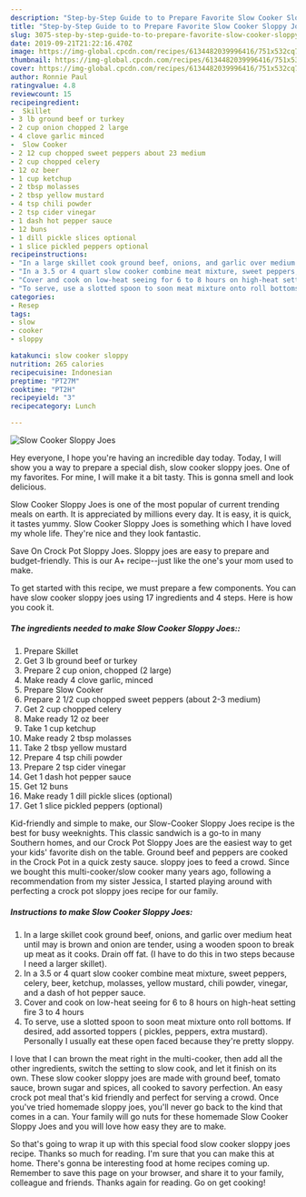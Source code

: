 ```yaml
---
description: "Step-by-Step Guide to to Prepare Favorite Slow Cooker Sloppy Joes"
title: "Step-by-Step Guide to to Prepare Favorite Slow Cooker Sloppy Joes"
slug: 3075-step-by-step-guide-to-to-prepare-favorite-slow-cooker-sloppy-joes
date: 2019-09-21T21:22:16.470Z
image: https://img-global.cpcdn.com/recipes/6134482039996416/751x532cq70/slow-cooker-sloppy-joes-recipe-main-photo.jpg
thumbnail: https://img-global.cpcdn.com/recipes/6134482039996416/751x532cq70/slow-cooker-sloppy-joes-recipe-main-photo.jpg
cover: https://img-global.cpcdn.com/recipes/6134482039996416/751x532cq70/slow-cooker-sloppy-joes-recipe-main-photo.jpg
author: Ronnie Paul
ratingvalue: 4.8
reviewcount: 15
recipeingredient:
-  Skillet
- 3 lb ground beef or turkey
- 2 cup onion chopped 2 large
- 4 clove garlic minced
-  Slow Cooker
- 2 12 cup chopped sweet peppers about 23 medium
- 2 cup chopped celery
- 12 oz beer
- 1 cup ketchup
- 2 tbsp molasses
- 2 tbsp yellow mustard
- 4 tsp chili powder
- 2 tsp cider vinegar
- 1 dash hot pepper sauce
- 12 buns
- 1 dill pickle slices optional
- 1 slice pickled peppers optional
recipeinstructions:
- "In a large skillet cook ground beef, onions, and garlic over medium heat until may is brown and onion are tender, using a wooden spoon to break up meat as it cooks.  Drain off fat.  (I have to do this in two steps because I need a larger skillet)."
- "In a 3.5 or 4 quart slow cooker combine meat mixture, sweet peppers, celery, beer, ketchup, molasses, yellow mustard, chili powder, vinegar, and a dash of hot pepper sauce."
- "Cover and cook on low-heat seeing for 6 to 8 hours on high-heat setting fire 3 to 4 hours"
- "To serve, use a slotted spoon to soon meat mixture onto roll bottoms. If desired, add assorted toppers ( pickles, peppers, extra mustard). Personally I usually eat these open faced because they&#39;re pretty sloppy."
categories:
- Resep
tags:
- slow
- cooker
- sloppy

katakunci: slow cooker sloppy
nutrition: 265 calories
recipecuisine: Indonesian
preptime: "PT27M"
cooktime: "PT2H"
recipeyield: "3"
recipecategory: Lunch

---
```



![Slow Cooker Sloppy Joes](https://img-global.cpcdn.com/recipes/6134482039996416/751x532cq70/slow-cooker-sloppy-joes-recipe-main-photo.jpg)

Hey everyone, I hope you're having an incredible day today. Today, I will show you a way to prepare a special dish, slow cooker sloppy joes. One of my favorites. For mine, I will make it a bit tasty. This is gonna smell and look delicious.

Slow Cooker Sloppy Joes is one of the most popular of current trending meals on earth. It is appreciated by millions every day. It is easy, it is quick, it tastes yummy. Slow Cooker Sloppy Joes is something which I have loved my whole life. They're nice and they look fantastic.

Save On Crock Pot Sloppy Joes. Sloppy joes are easy to prepare and budget-friendly. This is our A+ recipe--just like the one&#39;s your mom used to make.


To get started with this recipe, we must prepare a few components. You can have slow cooker sloppy joes using 17 ingredients and 4 steps. Here is how you cook it.

##### The ingredients needed to make Slow Cooker Sloppy Joes::

1. Prepare  Skillet
1. Get 3 lb ground beef or turkey
1. Prepare 2 cup onion, chopped (2 large)
1. Make ready 4 clove garlic, minced
1. Prepare  Slow Cooker
1. Prepare 2 1/2 cup chopped sweet peppers (about 2-3 medium)
1. Get 2 cup chopped celery
1. Make ready 12 oz beer
1. Take 1 cup ketchup
1. Make ready 2 tbsp molasses
1. Take 2 tbsp yellow mustard
1. Prepare 4 tsp chili powder
1. Prepare 2 tsp cider vinegar
1. Get 1 dash hot pepper sauce
1. Get 12 buns
1. Make ready 1 dill pickle slices (optional)
1. Get 1 slice pickled peppers (optional)


Kid-friendly and simple to make, our Slow-Cooker Sloppy Joes recipe is the best for busy weeknights. This classic sandwich is a go-to in many Southern homes, and our Crock Pot Sloppy Joes are the easiest way to get your kids&#39; favorite dish on the table. Ground beef and peppers are cooked in the Crock Pot in a quick zesty sauce. sloppy joes to feed a crowd. Since we bought this multi-cooker/slow cooker many years ago, following a recommendation from my sister Jessica, I started playing around with perfecting a crock pot sloppy joes recipe for our family. 

##### Instructions to make Slow Cooker Sloppy Joes:

1. In a large skillet cook ground beef, onions, and garlic over medium heat until may is brown and onion are tender, using a wooden spoon to break up meat as it cooks.  Drain off fat.  (I have to do this in two steps because I need a larger skillet).
1. In a 3.5 or 4 quart slow cooker combine meat mixture, sweet peppers, celery, beer, ketchup, molasses, yellow mustard, chili powder, vinegar, and a dash of hot pepper sauce.
1. Cover and cook on low-heat seeing for 6 to 8 hours on high-heat setting fire 3 to 4 hours
1. To serve, use a slotted spoon to soon meat mixture onto roll bottoms. If desired, add assorted toppers ( pickles, peppers, extra mustard). Personally I usually eat these open faced because they&#39;re pretty sloppy.


I love that I can brown the meat right in the multi-cooker, then add all the other ingredients, switch the setting to slow cook, and let it finish on its own. These slow cooker sloppy joes are made with ground beef, tomato sauce, brown sugar and spices, all cooked to savory perfection. An easy crock pot meal that&#39;s kid friendly and perfect for serving a crowd. Once you&#39;ve tried homemade sloppy joes, you&#39;ll never go back to the kind that comes in a can. Your family will go nuts for these homemade Slow Cooker Sloppy Joes and you will love how easy they are to make. 

So that's going to wrap it up with this special food slow cooker sloppy joes recipe. Thanks so much for reading. I'm sure that you can make this at home. There's gonna be interesting food at home recipes coming up. Remember to save this page on your browser, and share it to your family, colleague and friends. Thanks again for reading. Go on get cooking!
